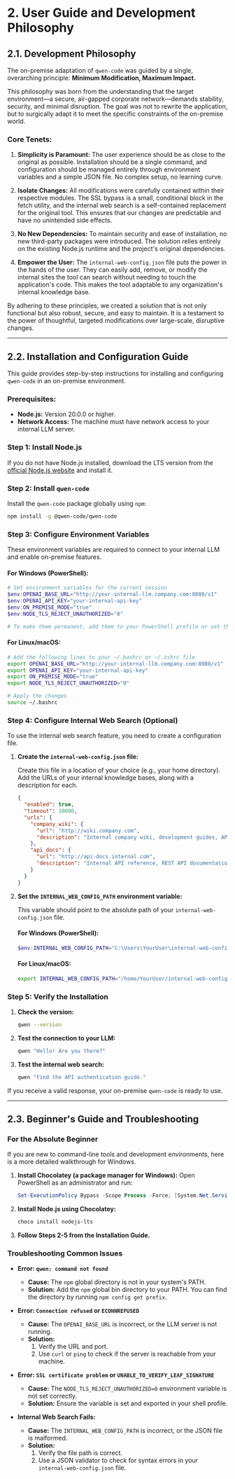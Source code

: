 
# 2. User Guide and Development Philosophy

## 2.1. Development Philosophy

The on-premise adaptation of `qwen-code` was guided by a single, overarching principle: **Minimum Modification, Maximum Impact.**

This philosophy was born from the understanding that the target environment—a secure, air-gapped corporate network—demands stability, security, and minimal disruption. The goal was not to rewrite the application, but to surgically adapt it to meet the specific constraints of the on-premise world.

### **Core Tenets:**

1.  **Simplicity is Paramount:** The user experience should be as close to the original as possible. Installation should be a single command, and configuration should be managed entirely through environment variables and a simple JSON file. No complex setup, no learning curve.

2.  **Isolate Changes:** All modifications were carefully contained within their respective modules. The SSL bypass is a small, conditional block in the fetch utility, and the internal web search is a self-contained replacement for the original tool. This ensures that our changes are predictable and have no unintended side effects.

3.  **No New Dependencies:** To maintain security and ease of installation, no new third-party packages were introduced. The solution relies entirely on the existing Node.js runtime and the project's original dependencies.

4.  **Empower the User:** The `internal-web-config.json` file puts the power in the hands of the user. They can easily add, remove, or modify the internal sites the tool can search without needing to touch the application's code. This makes the tool adaptable to any organization's internal knowledge base.

By adhering to these principles, we created a solution that is not only functional but also robust, secure, and easy to maintain. It is a testament to the power of thoughtful, targeted modifications over large-scale, disruptive changes.

---

## 2.2. Installation and Configuration Guide

This guide provides step-by-step instructions for installing and configuring `qwen-code` in an on-premise environment.

### **Prerequisites:**

*   **Node.js:** Version 20.0.0 or higher.
*   **Network Access:** The machine must have network access to your internal LLM server.

### **Step 1: Install Node.js**

If you do not have Node.js installed, download the LTS version from the [official Node.js website](https://nodejs.org/) and install it.

### **Step 2: Install `qwen-code`**

Install the `qwen-code` package globally using `npm`:

```bash
npm install -g @qwen-code/qwen-code
```

### **Step 3: Configure Environment Variables**

These environment variables are required to connect to your internal LLM and enable on-premise features.

#### **For Windows (PowerShell):**

```powershell
# Set environment variables for the current session
$env:OPENAI_BASE_URL="http://your-internal-llm.company.com:8080/v1"
$env:OPENAI_API_KEY="your-internal-api-key"
$env:ON_PREMISE_MODE="true"
$env:NODE_TLS_REJECT_UNAUTHORIZED="0"

# To make them permanent, add them to your PowerShell profile or set them in the System Properties.
```

#### **For Linux/macOS:**

```bash
# Add the following lines to your ~/.bashrc or ~/.zshrc file
export OPENAI_BASE_URL="http://your-internal-llm.company.com:8080/v1"
export OPENAI_API_KEY="your-internal-api-key"
export ON_PREMISE_MODE="true"
export NODE_TLS_REJECT_UNAUTHORIZED="0"

# Apply the changes
source ~/.bashrc
```

### **Step 4: Configure Internal Web Search (Optional)**

To use the internal web search feature, you need to create a configuration file.

1.  **Create the `internal-web-config.json` file:**

    Create this file in a location of your choice (e.g., your home directory). Add the URLs of your internal knowledge bases, along with a description for each.

    ```json
    {
      "enabled": true,
      "timeout": 10000,
      "urls": {
        "company_wiki": {
          "url": "http://wiki.company.com",
          "description": "Internal company wiki, development guides, API documentation, and technical standards."
        },
        "api_docs": {
          "url": "http://api-docs.internal.com",
          "description": "Internal API reference, REST API documentation, and authentication guides."
        }
      }
    }
    ```

2.  **Set the `INTERNAL_WEB_CONFIG_PATH` environment variable:**

    This variable should point to the absolute path of your `internal-web-config.json` file.

    #### **For Windows (PowerShell):**

    ```powershell
    $env:INTERNAL_WEB_CONFIG_PATH="C:\Users\YourUser\internal-web-config.json"
    ```

    #### **For Linux/macOS:**

    ```bash
    export INTERNAL_WEB_CONFIG_PATH="/home/YourUser/internal-web-config.json"
    ```

### **Step 5: Verify the Installation**

1.  **Check the version:**

    ```bash
    qwen --version
    ```

2.  **Test the connection to your LLM:**

    ```bash
    qwen "Hello! Are you there?"
    ```

3.  **Test the internal web search:**

    ```bash
    qwen "Find the API authentication guide."
    ```

If you receive a valid response, your on-premise `qwen-code` is ready to use.

---

## 2.3. Beginner's Guide and Troubleshooting

### **For the Absolute Beginner**

If you are new to command-line tools and development environments, here is a more detailed walkthrough for Windows.

1.  **Install Chocolatey (a package manager for Windows):**
    Open PowerShell as an administrator and run:
    ```powershell
    Set-ExecutionPolicy Bypass -Scope Process -Force; [System.Net.ServicePointManager]::SecurityProtocol = [System.Net.ServicePointManager]::SecurityProtocol -bor 3072; iex ((New-Object System.Net.WebClient).DownloadString('https://community.chocolatey.org/install.ps1'))
    ```

2.  **Install Node.js using Chocolatey:**
    ```powershell
    choco install nodejs-lts
    ```

3.  **Follow Steps 2-5 from the Installation Guide.**

### **Troubleshooting Common Issues**

*   **Error: `qwen: command not found`**
    *   **Cause:** The `npm` global directory is not in your system's PATH.
    *   **Solution:** Add the `npm` global bin directory to your PATH. You can find the directory by running `npm config get prefix`.

*   **Error: `Connection refused` or `ECONNREFUSED`**
    *   **Cause:** The `OPENAI_BASE_URL` is incorrect, or the LLM server is not running.
    *   **Solution:**
        1.  Verify the URL and port.
        2.  Use `curl` or `ping` to check if the server is reachable from your machine.

*   **Error: `SSL certificate problem` or `UNABLE_TO_VERIFY_LEAF_SIGNATURE`**
    *   **Cause:** The `NODE_TLS_REJECT_UNAUTHORIZED=0` environment variable is not set correctly.
    *   **Solution:** Ensure the variable is set and exported in your shell profile.

*   **Internal Web Search Fails:**
    *   **Cause:** The `INTERNAL_WEB_CONFIG_PATH` is incorrect, or the JSON file is malformed.
    *   **Solution:**
        1.  Verify the file path is correct.
        2.  Use a JSON validator to check for syntax errors in your `internal-web-config.json` file.
